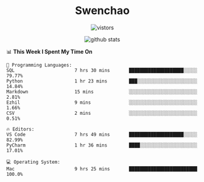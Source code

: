 <h1 align="center">Swenchao</h3>

<p align="center">
  <img src="https://visitor-badge.glitch.me/badge?page_id=Swenchao" alt="vistors" />
</p>

<p align="center">
  <img src="https://github-readme-stats.vercel.app/api?username=Swenchao&count_private=true&show_icons=true&theme=vue-dark&hide_title=true" alt="github stats" />
</p>

<!--START_SECTION:waka-->
📊 **This Week I Spent My Time On** 

```text
💬 Programming Languages: 
SQL                      7 hrs 30 mins       ████████████████████░░░░░   79.77% 
Python                   1 hr 23 mins        ███░░░░░░░░░░░░░░░░░░░░░░   14.84% 
Markdown                 15 mins             ░░░░░░░░░░░░░░░░░░░░░░░░░   2.81% 
Ezhil                    9 mins              ░░░░░░░░░░░░░░░░░░░░░░░░░   1.66% 
CSV                      2 mins              ░░░░░░░░░░░░░░░░░░░░░░░░░   0.51%

🔥 Editors: 
VS Code                  7 hrs 49 mins       ████████████████████░░░░░   82.99% 
PyCharm                  1 hr 36 mins        ████░░░░░░░░░░░░░░░░░░░░░   17.01%

💻 Operating System: 
Mac                      9 hrs 25 mins       █████████████████████████   100.0%

```


<!--END_SECTION:waka-->

